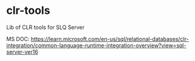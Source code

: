 # clr-tools
Lib of CLR tools for SLQ Server

MS DOC: https://learn.microsoft.com/en-us/sql/relational-databases/clr-integration/common-language-runtime-integration-overview?view=sql-server-ver16

